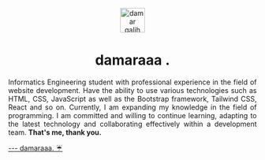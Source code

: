 <p align="center" margin="10px">
<a href="https://damar-glh.github.io/me" target="blank"><img align="center" src="https://github-production-user-asset-6210df.s3.amazonaws.com/114411272/271782610-87c04f72-817d-4e81-8e6a-b76376e8094f.png" alt="damar galih" height="50" width="50"/></a>


<h1 align="center" text-decoration="none">damaraaa .</h1>
<p align="justify">Informatics Engineering student with professional experience in the field of website development.
Have the ability to use various technologies such as HTML, CSS, JavaScript as well as the Bootstrap
framework, Tailwind CSS, React and so on. Currently, I am expanding my knowledge in the field of
programming. I am committed and willing to continue learning, adapting to the latest technology and
collaborating effectively within a development team. <b>That's me, thank you.</b></p>

<a href="https://damar-glh.github.io/me" text-decoration="none"> --- damaraaa. ☔ </a>
